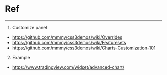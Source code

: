 # Ref
--------------------------
1. Customize panel
  - https://github.com/mmmy/css3demos/wiki/Overrides
  - https://github.com/mmmy/css3demos/wiki/Featuresets
  - https://github.com/mmmy/css3demos/wiki/Charts-Customization-101
2. Example
  - https://www.tradingview.com/widget/advanced-chart/
